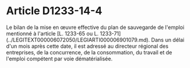 # Article D1233-14-4

 

<div align="left">
  Le bilan de la mise en œuvre effective du plan de sauvegarde de l'emploi mentionné à l'article [L. 1233-65 ou L. 1233-71](../LEGITEXT000006072050/LEGIARTI000006901079.md). Dans un délai d'un mois après cette date, il est adressé au directeur régional des entreprises, de la concurrence, de la consommation, du travail et de l'emploi compétent par voie dématérialisée.<br />